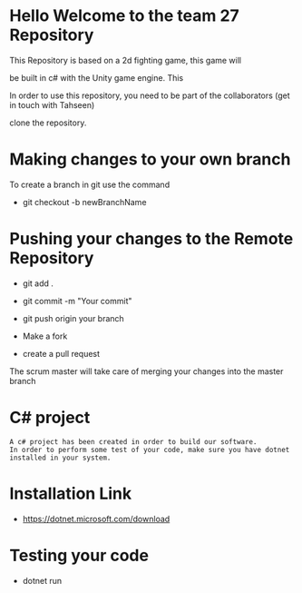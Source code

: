 # Hello Welcome to the team 27 Repository

This Repository is based on a 2d fighting game, this game will

be built in c# with the Unity game engine. This

In order to use this repository, you need to be part of the collaborators (get in touch with Tahseen)

 clone the repository.

 # Making changes to your own branch

 To create a branch in git use the command 

 - git checkout -b newBranchName

 # Pushing your changes to the Remote Repository 

 - git add . 

 - git commit -m "Your commit"

 - git push origin your branch

 - Make a fork

 - create a pull request

 The scrum master will take care of merging your changes into the master branch

# C# project

    A c# project has been created in order to build our software. 
    In order to perform some test of your code, make sure you have dotnet installed in your system.

# Installation Link

 - https://dotnet.microsoft.com/download

# Testing your code

 - dotnet run